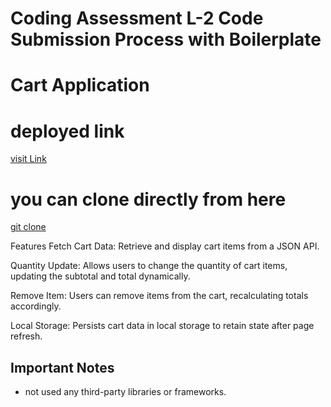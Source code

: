 # Coding Assessment L-2 Code Submission Process with Boilerplate
# Cart Application

# deployed link

[visit Link](https://singhscriptor.github.io/L2-Assesment/)

# you can clone directly from here

[git clone](https://github.com/singhScriptor/L2-Assesment)


Features
Fetch Cart Data: Retrieve and display cart items from a JSON API.

Quantity Update: Allows users to change the quantity of cart items, updating the subtotal and total dynamically.

Remove Item: Users can remove items from the cart, recalculating totals accordingly.

Local Storage: Persists cart data in local storage to retain state after page refresh.




## Important Notes

- not used any third-party libraries or frameworks.


